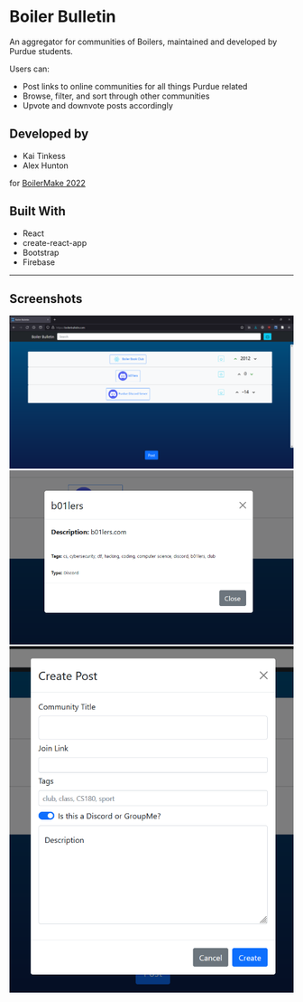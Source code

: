 # Boiler Bulletin

An aggregator for communities of Boilers, maintained and developed by Purdue students.

Users can:

- Post links to online communities for all things Purdue related
- Browse, filter, and sort through other communities
- Upvote and downvote posts accordingly

## Developed by

- Kai Tinkess
- Alex Hunton

for [BoilerMake 2022](https://boilermake.org/)

## Built With

- React
- create-react-app
- Bootstrap
- Firebase

* * *

## Screenshots

![Main Post of Website](screenshots/page.png)
![Description of Post](screenshots/description.png)
![Create Post Modal](screenshots/createpost.png)